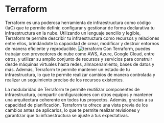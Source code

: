 # Terraform
Terraform es una poderosa herramienta de infraestructura como código (IaC) que te permite definir,
configurar y gestionar de forma declarativa tu infraestructura en la nube. Utilizando un lenguaje 
sencillo y legible, Terraform te permite describir tu infraestructura como recursos y relaciones 
entre ellos, brindándote la capacidad de crear, modificar y destruir entornos de manera eficiente
y reproducible.
![terraform](https://github.com/DiegoJimenez14/Terraform/assets/115049957/6752ab64-90db-4826-9048-5b020a95dded)
Con Terraform, puedes trabajar con proveedores de nube como AWS, Azure, Google Cloud, entre otros, y utilizar 
su amplio conjunto de recursos y servicios para construir desde máquinas virtuales hasta redes, almacenamiento, 
bases de datos y más. Además, Terraform te permite mantener un estado de tu infraestructura, lo que te permite 
realizar cambios de manera controlada y realizar un seguimiento preciso de los recursos existentes.

La modularidad de Terraform te permite reutilizar componentes de infraestructura, compartir configuraciones con
otros equipos y mantener una arquitectura coherente en todos tus proyectos. Además, gracias a su capacidad de 
planificación, Terraform te ofrece una vista previa de los cambios antes de aplicarlos, lo que te permite realizar
revisiones y garantizar que tu infraestructura se ajuste a tus expectativas.

